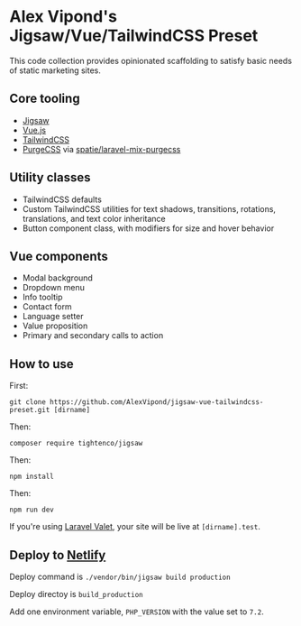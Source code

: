 # Alex Vipond's Jigsaw/Vue/TailwindCSS Preset

This code collection provides opinionated scaffolding to satisfy basic needs of static marketing sites.

## Core tooling
- [Jigsaw](https://jigsaw.tighten.co)
- [Vue.js](https://vuejs.org)
- [TailwindCSS](https://tailwindcss.com)
- [PurgeCSS](https://www.purgecss.com/) via [spatie/laravel-mix-purgecss](https://github.com/spatie/laravel-mix-purgecss)

## Utility classes
- TailwindCSS defaults
- Custom TailwindCSS utilities for text shadows, transitions, rotations, translations, and text color inheritance
- Button component class, with modifiers for size and hover behavior

## Vue components
- Modal background
- Dropdown menu
- Info tooltip
- Contact form
- Language setter
- Value proposition
- Primary and secondary calls to action

## How to use

First:
```
git clone https://github.com/AlexVipond/jigsaw-vue-tailwindcss-preset.git [dirname]
```

Then:
```
composer require tightenco/jigsaw
```

Then:
```
npm install
```

Then:
```
npm run dev
```

If you're using [Laravel Valet](https://laravel.com/docs/5.7/valet), your site will be live at `[dirname].test`.


## Deploy to [Netlify](https://netlify.com)

Deploy command is `./vendor/bin/jigsaw build production`

Deploy directoy is `build_production`

Add one environment variable, `PHP_VERSION` with the value set to `7.2`.
